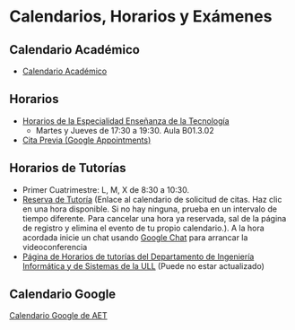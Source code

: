# Calendarios, Horarios y Exámenes


## Calendario Académico

- <a href="{{site.calendario_academico}}" target="_blank">Calendario Académico</a>

## Horarios

* <a  href="https://drive.google.com/file/d/1JGUsNBr-B76a3SWMdGgHMbsbCLizCUn4/view" target="_blank">Horarios de la Especialidad Enseñanza de la Tecnología</a>
  - Martes y Jueves de 17:30 a 19:30. Aula B01.3.02
* [Cita Previa (Google Appointments)]()

## Horarios de Tutorías

* Primer Cuatrimestre: L, M, X de 8:30 a 10:30. 
* <a href="https://calendar.google.com/calendar/u/0/selfsched?sstoken=UUd1YlJSLURtcE5JfGRlZmF1bHR8ZmNiMWNmMTE4MjNjNzk1MWQwZGQyYTI4ZjZjYjZjY2E" target="_blank">Reserva de Tutoría</a>  (Enlace al calendario de solicitud de citas. Haz clic en una hora disponible. Si no hay ninguna, prueba en un intervalo de tiempo diferente. Para cancelar una hora ya reservada, sal de la página de registro y elimina el evento de tu propio calendario.).
A la hora acordada inicie un chat usando <a href="https://chat.google.com" target="_blank">Google Chat</a> para arrancar la videoconferencia
* <a href="https://docs.google.com/spreadsheets/d/1Ib_pSZcnagKwWyLvLmX5Hzref0JeLX0mKcVPnGrOglQ/edit#gid=0" target="_blank">Página de Horarios de tutorías del Departamento de Ingeniería Informática y de Sistemas de la ULL</a> (Puede no estar actualizado)



## Calendario Google

<a href="https://calendar.google.com/calendar/u/1?cid=Y181N2xhY2JtMmZqM2FpaDB2ZWVsYTcwNnMxb0Bncm91cC5jYWxlbmRhci5nb29nbGUuY29t" target="_blank">Calendario Google de AET</a>





